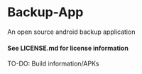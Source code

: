 # Backup-App

An open source android backup application

#### See LICENSE.md for license information

TO-DO: Build information/APKs
